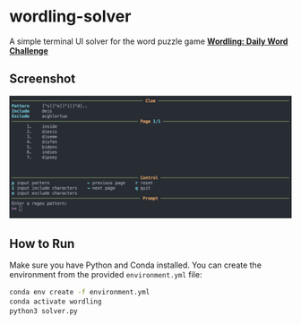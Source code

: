 # wordling-solver

A simple terminal UI solver for the word puzzle game [**Wordling: Daily Word Challenge**](https://play.google.com/store/apps/details?id=io.digitalsnacks.wordchallenge&hl=zh_TW&pli=1)

## Screenshot

![Screenshot](screenshot.png)

## How to Run

Make sure you have Python and Conda installed. You can create the environment from the provided `environment.yml` file:

```bash
conda env create -f environment.yml
conda activate wordling
python3 solver.py
```
